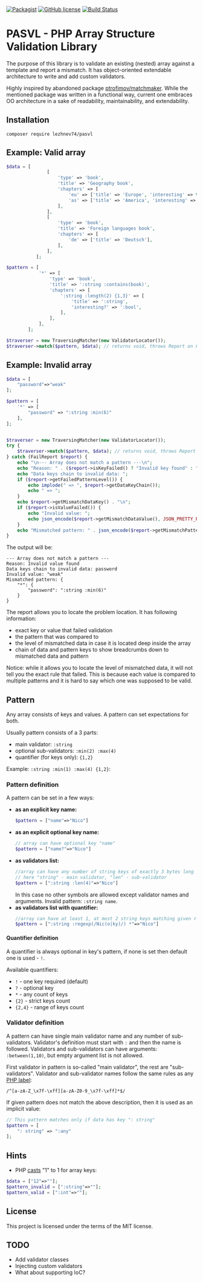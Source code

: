 [![Packagist](https://img.shields.io/packagist/dt/lezhnev74/pasvl.svg)](https://packagist.org/packages/lezhnev74/pasvl)
[![GitHub license](https://img.shields.io/badge/license-MIT-blue.svg)](https://raw.githubusercontent.com/lezhnev74/pasvl/master/LICENSE)
[![Build Status](https://travis-ci.org/lezhnev74/pasvl.svg?branch=master)](https://travis-ci.org/lezhnev74/pasvl)
# PASVL - PHP Array Structure Validation Library 

The purpose of this library is to validate an existing (nested) array against a template and report a mismatch. 
It has object-oriented extendable architecture to write and add custom validators.


Highly inspired by abandoned package [ptrofimov/matchmaker](https://github.com/ptrofimov/matchmaker). While the mentioned package was written in a functional way, current one embraces OO architecture in a sake of readability, maintainability, and extendability.  

## Installation
```
composer require lezhnev74/pasvl
```

## Example: Valid array

```php
$data = [
               [
                   'type' => 'book',
                   'title' => 'Geography book',
                   'chapters' => [
                       'eu' => ['title' => 'Europe', 'interesting' => true],
                       'as' => ['title' => 'America', 'interesting' => false],
                   ],
               ],
               [
                   'type' => 'book',
                   'title' => 'Foreign languages book',
                   'chapters' => [
                       'de' => ['title' => 'Deutsch'],
                   ],
               ],
           ];

$pattern = [
            '*' => [
                'type' => 'book',
                'title' => ':string :contains(book)',
                'chapters' => [
                    ':string :length(2) {1,3}' => [
                        'title' => ':string',
                        'interesting?' => ':bool',
                    ],
                ],
            ],
        ];

$traverser = new TraversingMatcher(new ValidatorLocator());
$traverser->match($pattern, $data); // returns void, throws Report on Fail
```

## Example: Invalid array

```php
$data = [
    "password"=>"weak"
];

$pattern = [
    '*' => [
        "password" => ":string :min(6)"
    ],
];


$traverser = new TraversingMatcher(new ValidatorLocator());
try {
    $traverser->match($pattern, $data); // returns void, throws Report on Fail
} catch (FailReport $report) {
    echo "\n--- Array does not match a pattern ---\n";
    echo "Reason: " . ($report->isKeyFailed() ? "Invalid key found" : "Invalid value found") . "\n";
    echo "Data keys chain to invalid data: ";
    if ($report->getFailedPatternLevel()) {
        echo implode(" => ", $report->getDataKeyChain());
        echo " => ";
    }
    echo $report->getMismatchDataKey() . "\n";
    if ($report->isValueFailed()) {
        echo "Invalid value: ";
        echo json_encode($report->getMismatchDataValue(), JSON_PRETTY_PRINT) . "\n";
    }
    echo "Mismatched pattern: " . json_encode($report->getMismatchPattern(), JSON_PRETTY_PRINT) . "\n";
}
```

The output will be:
```
--- Array does not match a pattern ---
Reason: Invalid value found
Data keys chain to invalid data: password
Invalid value: "weak"
Mismatched pattern: {
    "*": {
        "password": ":string :min(6)"
    }
}
```

The report allows you to locate the problem location. It has following information:
- exact key or value that failed validation
- the pattern that was compared to
- the level of mismatched data in case it is located deep inside the array
- chain of data and pattern keys to show breadcrumbs down to mismatched data and pattern

Notice: while it allows you to locate the level of mismatched data, it will not tell you the exact rule that failed. This is because each value is compared to multiple patterns and it is hard to say which one was supposed to be valid.

## Pattern 

Any array consists of keys and values. A pattern can set expectations for both.

Usually pattern consists of a 3 parts:
- main validator: `:string`
- optional sub-validators: `:min(2) :max(4)`
- quantifier (for keys only): `{1,2}`

Example: `:string :min(1) :max(4) {1,2}`:


### Pattern definition

A pattern can be set in a few ways:
- **as an explicit key name:**
    ```php
    $pattern = ["name"=>"Nico"]
    ```
- **as an explicit optional key name:**
    ```php
    // array can have optional key "name"
    $pattern = ["name?"=>"Nico"]
    ```
- **as validators list:**
    ```php
    //array can have any number of string keys of exactly 3 bytes long
    // here "string" - main validator, "len" - sub-validator
    $pattern = [":string :len(4)"=>"Nico"]
    ```
    In this case no other symbols are allowed except validator names and arguments. Invalid pattern: `:string name`.
- **as validators list with quantifier:**
    ```php
    //array can have at least 1, at most 2 string keys matching given regexp
    $pattern = [":string :regexp(/Nic(o|ky)/) *"=>"Nico"]
    ```

#### Quantifier definition
A quantifier is always optional in key's pattern, if none is set then default one is used - `!`. 

Available quantifiers:
- `!` - one key required (default)
- `?` - optional key
- `*` - any count of keys
- `{2}` - strict keys count
- `{2,4}` - range of keys count

    
### Validator definition
A pattern can have single main validator name and any number of sub-validators. Validator's definition must start with `:` and then the name is followed. Validators and sub-validators can have arguments: `:between(1,10)`, but empty argument list is not allowed. 

First validator in pattern is so-called "main validator", the rest are "sub-validators". Validator and sub-validator names follow the same rules as any [PHP label](http://www.php.net/manual/en/language.variables.basics.php):
```
/^[a-zA-Z_\x7f-\xff][a-zA-Z0-9_\x7f-\xff]*$/
```

If given pattern does not match the above description, then it is used as an implicit value:
```php
// This pattern matches only if data has key ": string"
$pattern = [
    ": string" => ":any"
];
``` 

## Hints

- PHP [casts](http://www.php.net/manual/en/language.types.array.php) "1" to 1 for array keys:
```php
$data = ["12"=>""];
$pattern_invalid = [":string"=>""];
$pattern_valid = [":int"=>""];
```

## License

This project is licensed under the terms of the MIT license.

## TODO
- Add validator classes
- Injecting custom validators
- What about supporting IoC?
